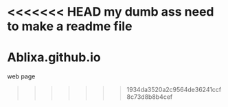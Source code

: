 <<<<<<< HEAD
my dumb ass need to make a readme file
=======
# Ablixa.github.io
web page
>>>>>>> 1934da3520a2c9564de36241ccf8c73d8b8b4cef
